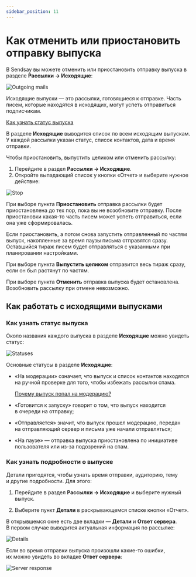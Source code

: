 ```yaml
---
sidebar_position: 11
---
```


# Как отменить или приостановить отправку выпуска

В Sendsay вы можете отменить или приостановить отправку выпуска в разделе **Рассылки → Исходящие**:

![Outgoing mails](/img/email-campaigns/create-your-campaign/how-to-stop-emails/outgoing-mails.jpg) <br/>

Исходящие выпуски&nbsp;&mdash; это рассылки, готовящиеся к&nbsp;отправке. Часть писем, которые находятся в&nbsp;исходящих, могут успеть отправиться подписчикам.

[Как узнать статус выпуска](#как-узнать-статус-выпуска)

В&nbsp;разделе **Исходящие** выводится список по&nbsp;всем исходящим выпускам. У&nbsp;каждой рассылки указан статус, список контактов, дата и&nbsp;время отправки.

Чтобы приостановить, выпустить целиком или отменить рассылку:

1. Перейдите в&nbsp;раздел **Рассылки &rarr; Исходящие**.
2. Откройте выпадающий список у&nbsp;кнопки &laquo;Отчет&raquo; и&nbsp;выберите нужное действие:

![Stop](/img/email-campaigns/create-your-campaign/how-to-stop-emails/stop.jpg) <br/>

При выборе пункта **Приостановить** отправка рассылки будет приостановлена до&nbsp;тех пор, пока вы&nbsp;не&nbsp;возобновите отправку. После приостановки какая-то часть писем может успеть отправиться, если она уже сформировалась.

Если приостановить, а&nbsp;потом снова запустить отправленный по&nbsp;частям выпуск, накопленные за&nbsp;время паузы письма отправятся сразу. Оставшийся тираж писем будет отправляться с&nbsp;указанными при планировании настройками.

При выборе пункта **Выпустить целиком** отправится весь тираж сразу, если он&nbsp;был растянут по&nbsp;частям.

При выборе пункта **Отменить** отправка выпуска будет остановлена. Возобновить рассылку при отмене невозможно.

## Как работать с&nbsp;исходящими выпусками

### Как узнать статус выпуска

Около названия каждого выпуска в&nbsp;разделе **Исходящие** можно увидеть статус:

![Statuses](/img/email-campaigns/create-your-campaign/how-to-stop-emails/statuses.jpg) <br/>

Основные статусы в&nbsp;разделе **Исходящие**:

- &laquo;На&nbsp;модерации&raquo; означает, что выпуск и&nbsp;список контактов находятся на&nbsp;ручной проверке для того, чтобы избежать рассылки спама.

  [Почему выпуск попал на модерацию?](/docs/faq/moderation.md) <br/>

- &laquo;Готовится к&nbsp;запуску&raquo; говорит о&nbsp;том, что выпуск находится в&nbsp;очереди на&nbsp;отправку;

- &laquo;Отправляется&raquo; значит, что выпуск прошел модерацию, передан на&nbsp;отправляющий сервер и&nbsp;письма уже начали отправляться;

- &laquo;На&nbsp;паузе&raquo;&nbsp;&mdash; отправка выпуска приостановлена по&nbsp;инициативе пользователя или из-за подозрений на&nbsp;спам.

### Как узнать подробности о&nbsp;выпуске

Детали пригодятся, чтобы узнать время отправки, аудиторию, тему и&nbsp;другие подробности. Для этого:

1. Перейдите в&nbsp;раздел **Рассылки &rarr; Исходящие** и&nbsp;выберите нужный выпуск.

2. Выберите пункт **Детали** в&nbsp;раскрывающемся списке кнопки &laquo;Отчет&raquo;.

В&nbsp;открывшемся окне есть две вкладки&nbsp;&mdash; **Детали** и&nbsp;**Ответ сервера**. В&nbsp;первом случае выводится актуальная информация по&nbsp;рассылке:

![Details](/img/email-campaigns/create-your-campaign/how-to-stop-emails/details.jpg) <br/>

Если во&nbsp;время отправки выпуска произошли какие-то ошибки, их&nbsp;можно увидеть во&nbsp;вкладке **Ответ сервера**:

![Server response](/img/email-campaigns/create-your-campaign/how-to-stop-emails/server-response.jpg) <br/>
